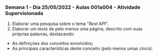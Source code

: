 ### Semana 1 - Dia 25/05/2022 - Aulas 001a004 - Atividade Supervisionada

1. Elaborar uma pesquisa sobre o tema "_Rest API_".
2. Elaborar um texto de pelo menos uma página, descrito com suas próprias palavras, destacando:
* As definições dos conceitos envolvidos;
* As principais características deste conceito (pelo menos umas cinco).